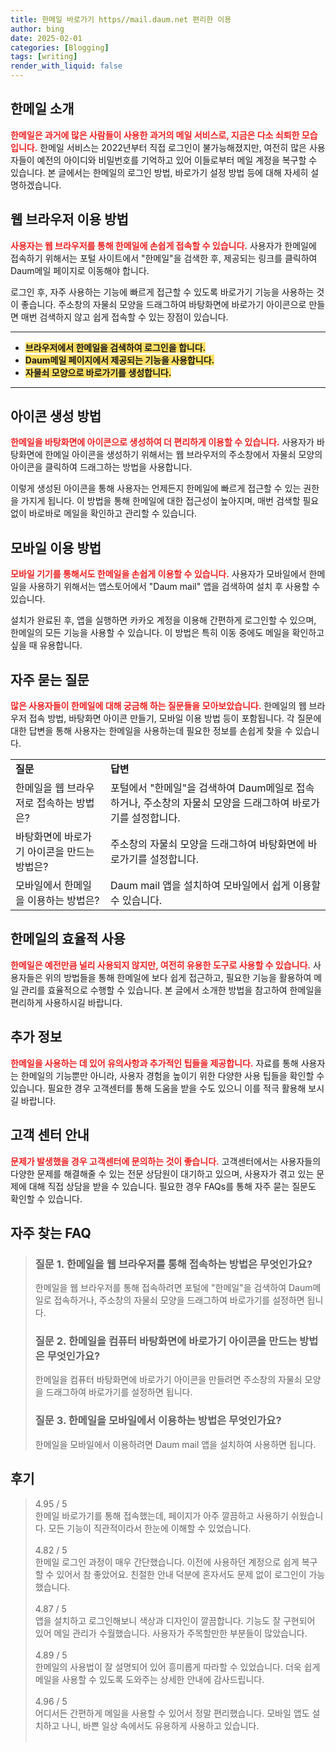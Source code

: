 ```yaml
---
title: 한메일 바로가기 https//mail.daum.net 편리한 이용
author: bing
date: 2025-02-01
categories: [Blogging]
tags: [writing]
render_with_liquid: false
---
```



<h2 id="한메일_소개">한메일 소개</h2>

<p><b><span style="color: #ee2323;">한메일은 과거에 많은 사람들이 사용한 과거의 메일 서비스로, 지금은 다소 쇠퇴한 모습입니다.</span></b> 한메일 서비스는 2022년부터 직접 로그인이 불가능해졌지만, 여전히 많은 사용자들이 예전의 아이디와 비밀번호를 기억하고 있어 이들로부터 메일 계정을 복구할 수 있습니다. 본 글에서는 한메일의 로그인 방법, 바로가기 설정 방법 등에 대해 자세히 설명하겠습니다.</p>

<h2 id="웹_브라우저_이용_방법">웹 브라우저 이용 방법</h2>

<p><b><span style="color: #ee2323;">사용자는 웹 브라우저를 통해 한메일에 손쉽게 접속할 수 있습니다.</span></b> 사용자가 한메일에 접속하기 위해서는 포털 사이트에서 "한메일"을 검색한 후, 제공되는 링크를 클릭하여 Daum메일 페이지로 이동해야 합니다.</p>

<p>로그인 후, 자주 사용하는 기능에 빠르게 접근할 수 있도록 바로가기 기능을 사용하는 것이 좋습니다. 주소창의 자물쇠 모양을 드래그하여 바탕화면에 바로가기 아이콘으로 만들면 매번 검색하지 않고 쉽게 접속할 수 있는 장점이 있습니다.</p>

<hr />

<ul>
    <li><b><span style="background-color: #ffe066;">브라우저에서 한메일을 검색하여 로그인을 합니다.</span></b></li>
    <li><b><span style="background-color: #ffe066;">Daum메일 페이지에서 제공되는 기능을 사용합니다.</span></b></li>
    <li><b><span style="background-color: #ffe066;">자물쇠 모양으로 바로가기를 생성합니다.</span></b></li>
</ul>

<hr />

<h2 id="아이콘_생성_방법">아이콘 생성 방법</h2>

<p><b><span style="color: #ee2323;">한메일을 바탕화면에 아이콘으로 생성하여 더 편리하게 이용할 수 있습니다.</span></b> 사용자가 바탕화면에 한메일 아이콘을 생성하기 위해서는 웹 브라우저의 주소창에서 자물쇠 모양의 아이콘을 클릭하여 드래그하는 방법을 사용합니다.</p>

<p>이렇게 생성된 아이콘을 통해 사용자는 언제든지 한메일에 빠르게 접근할 수 있는 권한을 가지게 됩니다. 이 방법을 통해 한메일에 대한 접근성이 높아지며, 매번 검색할 필요 없이 바로바로 메일을 확인하고 관리할 수 있습니다.</p>

<h2 id="모바일_이용_방법">모바일 이용 방법</h2>

<p><b><span style="color: #ee2323;">모바일 기기를 통해서도 한메일을 손쉽게 이용할 수 있습니다.</span></b> 사용자가 모바일에서 한메일을 사용하기 위해서는 앱스토어에서 "Daum mail" 앱을 검색하여 설치 후 사용할 수 있습니다.</p>

<p>설치가 완료된 후, 앱을 실행하면 카카오 계정을 이용해 간편하게 로그인할 수 있으며, 한메일의 모든 기능을 사용할 수 있습니다. 이 방법은 특히 이동 중에도 메일을 확인하고 싶을 때 유용합니다.</p>

<h2 id="자주_묻는_질문">자주 묻는 질문</h2>

<p><b><span style="color: #ee2323;">많은 사용자들이 한메일에 대해 궁금해 하는 질문들을 모아보았습니다.</span></b> 한메일의 웹 브라우저 접속 방법, 바탕화면 아이콘 만들기, 모바일 이용 방법 등이 포함됩니다. 각 질문에 대한 답변을 통해 사용자는 한메일을 사용하는데 필요한 정보를 손쉽게 찾을 수 있습니다.</p>

<table>
    <tr>
        <td><b>질문</b></td>
        <td><b>답변</b></td>
    </tr>
    <tr>
        <td>한메일을 웹 브라우저로 접속하는 방법은?</td>
        <td>포털에서 "한메일"을 검색하여 Daum메일로 접속하거나, 주소창의 자물쇠 모양을 드래그하여 바로가기를 설정합니다.</td>
    </tr>
    <tr>
        <td>바탕화면에 바로가기 아이콘을 만드는 방법은?</td>
        <td>주소창의 자물쇠 모양을 드래그하여 바탕화면에 바로가기를 설정합니다.</td>
    </tr>
    <tr>
        <td>모바일에서 한메일을 이용하는 방법은?</td>
        <td>Daum mail 앱을 설치하여 모바일에서 쉽게 이용할 수 있습니다.</td>
    </tr>
</table>

<h2 id="마무리">한메일의 효율적 사용</h2>

<p><b><span style="color: #ee2323;">한메일은 예전만큼 널리 사용되지 않지만, 여전히 유용한 도구로 사용할 수 있습니다.</span></b> 사용자들은 위의 방법들을 통해 한메일에 보다 쉽게 접근하고, 필요한 기능을 활용하여 메일 관리를 효율적으로 수행할 수 있습니다. 본 글에서 소개한 방법을 참고하여 한메일을 편리하게 사용하시길 바랍니다.</p>

<h2 id="추가_정보">추가 정보</h2>

<p><b><span style="color: #ee2323;">한메일을 사용하는 데 있어 유의사항과 추가적인 팁들을 제공합니다.</span></b> 자료를 통해 사용자는 한메일의 기능뿐만 아니라, 사용자 경험을 높이기 위한 다양한 사용 팁들을 확인할 수 있습니다. 필요한 경우 고객센터를 통해 도움을 받을 수도 있으니 이를 적극 활용해 보시길 바랍니다.</p>

<h2 id="고객_센터_안내">고객 센터 안내</h2>

<p><b><span style="color: #ee2323;">문제가 발생했을 경우 고객센터에 문의하는 것이 좋습니다.</span></b> 고객센터에서는 사용자들의 다양한 문제를 해결해줄 수 있는 전문 상담원이 대기하고 있으며, 사용자가 겪고 있는 문제에 대해 직접 상담을 받을 수 있습니다. 필요한 경우 FAQs를 통해 자주 묻는 질문도 확인할 수 있습니다.</p>


<h2 id='자주_찾는_FAQ'>자주 찾는 FAQ</h2>
<div itemscope="" itemtype="https://schema.org/FAQPage"> 
<blockquote> 
<div itemscope="" itemprop="mainEntity" itemtype="https://schema.org/Question"> 
<h3 itemprop="name">질문 1. 한메일을 웹 브라우저를 통해 접속하는 방법은 무엇인가요?</h3> 
<div itemscope="" itemprop="acceptedAnswer" itemtype="https://schema.org/Answer"> 
<span itemprop="text"> 
<p>한메일을 웹 브라우저를 통해 접속하려면 포털에 "한메일"을 검색하여 Daum메일로 접속하거나, 주소창의 자물쇠 모양을 드래그하여 바로가기를 설정하면 됩니다.</p> 
</span> 
</div> 
</div> 
<div itemscope="" itemprop="mainEntity" itemtype="https://schema.org/Question"> 
<h3 itemprop="name">질문 2. 한메일을 컴퓨터 바탕화면에 바로가기 아이콘을 만드는 방법은 무엇인가요?</h3> 
<div itemscope="" itemprop="acceptedAnswer" itemtype="https://schema.org/Answer"> 
<span itemprop="text"> 
<p>한메일을 컴퓨터 바탕화면에 바로가기 아이콘을 만들려면 주소창의 자물쇠 모양을 드래그하여 바로가기를 설정하면 됩니다.</p> 
</span> 
</div> 
</div> 
<div itemscope="" itemprop="mainEntity" itemtype="https://schema.org/Question"> 
<h3 itemprop="name">질문 3. 한메일을 모바일에서 이용하는 방법은 무엇인가요?</h3> 
<div itemscope="" itemprop="acceptedAnswer" itemtype="https://schema.org/Answer"> 
<span itemprop="text"> 
<p>한메일을 모바일에서 이용하려면 Daum mail 앱을 설치하여 사용하면 됩니다.</p> 
</span> 
</div> 
</div> 
</blockquote> 
</div>
<h2 id='후기'>후기</h2>
<div itemscope itemtype="https://schema.org/Product">
  <blockquote>
  <div itemprop="review" itemscope itemtype="https://schema.org/Review">
      <div itemprop="reviewRating" itemscope itemtype="https://schema.org/Rating"> <span itemprop="ratingValue">4.95</span> / <span itemprop="bestRating">5</span> </div>
      <span itemprop="reviewBody">한메일 바로가기를 통해 접속했는데, 페이지가 아주 깔끔하고 사용하기 쉬웠습니다. 모든 기능이 직관적이라서 한눈에 이해할 수 있었습니다.</span>
  </div>
  <br>
  <div itemprop="review" itemscope itemtype="https://schema.org/Review">
      <div itemprop="reviewRating" itemscope itemtype="https://schema.org/Rating"> <span itemprop="ratingValue">4.82</span> / <span itemprop="bestRating">5</span> </div>
      <span itemprop="reviewBody">한메일 로그인 과정이 매우 간단했습니다. 이전에 사용하던 계정으로 쉽게 복구할 수 있어서 참 좋았어요. 친절한 안내 덕분에 혼자서도 문제 없이 로그인이 가능했습니다.</span>
  </div>
  <br>
  <div itemprop="review" itemscope itemtype="https://schema.org/Review">
      <div itemprop="reviewRating" itemscope itemtype="https://schema.org/Rating"> <span itemprop="ratingValue">4.87</span> / <span itemprop="bestRating">5</span> </div>
      <span itemprop="reviewBody">앱을 설치하고 로그인해보니 색상과 디자인이 깔끔합니다. 기능도 잘 구현되어 있어 메일 관리가 수월했습니다. 사용자가 주목할만한 부분들이 많았습니다.</span>
  </div>
  <br>
  <div itemprop="review" itemscope itemtype="https://schema.org/Review">
      <div itemprop="reviewRating" itemscope itemtype="https://schema.org/Rating"> <span itemprop="ratingValue">4.89</span> / <span itemprop="bestRating">5</span> </div>
      <span itemprop="reviewBody">한메일의 사용법이 잘 설명되어 있어 흥미롭게 따라할 수 있었습니다. 더욱 쉽게 메일을 사용할 수 있도록 도와주는 상세한 안내에 감사드립니다.</span>
  </div>
  <br>
  <div itemprop="review" itemscope itemtype="https://schema.org/Review">
      <div itemprop="reviewRating" itemscope itemtype="https://schema.org/Rating"> <span itemprop="ratingValue">4.96</span> / <span itemprop="bestRating">5</span> </div>
      <span itemprop="reviewBody">어디서든 간편하게 메일을 사용할 수 있어서 정말 편리했습니다. 모바일 앱도 설치하고 나니, 바쁜 일상 속에서도 유용하게 사용하고 있습니다.</span>
  </div>
  <br>
</blockquote>
</div>

